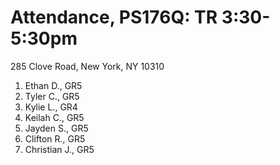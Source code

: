 # Attendance, PS176Q: TR 3:30-5:30pm
285 Clove Road, New York, NY 10310

1. Ethan D., GR5
2. Tyler C., GR5
3. Kylie L., GR4
4. Keilah C., GR5
5. Jayden S., GR5
6. Clifton R., GR5
7. Christian J., GR5
